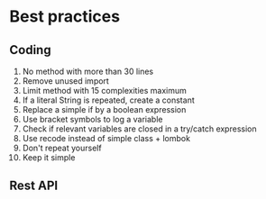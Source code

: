 # Best practices 

## Coding 

1. No method with more than 30 lines
2. Remove unused import
3. Limit method with 15 complexities maximum
4. If a literal String is repeated, create a constant 
5. Replace a simple if by a boolean expression
6. Use bracket symbols to log a variable 
7. Check if relevant variables are closed in a try/catch expression
8. Use recode instead of simple class + lombok
9. Don't repeat yourself 
10. Keep it simple  


## Rest API 

